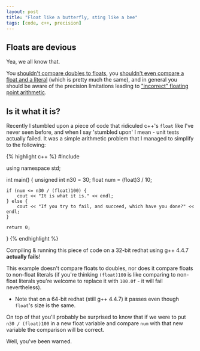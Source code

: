```yaml
---
layout: post
title: "Float like a butterfly, sting like a bee"
tags: [code, c++, precision]
---
```


Floats are devious
------------------

Yea, we all know that.

You [shouldn't compare doubles to floats](http://goo.gl/DWM9K0), you [shouldn't even compare a
float and a literal](http://goo.gl/gQMY08) (which is pretty much the same), and in general you
should be aware of the precision limitations leading to ["incorrect" floating point
arithmetic](http://goo.gl/q37ERI).

Is it what it is?
-----------------

Recently I stumbled upon a piece of code that ridiculed c++'s `float` like I've never seen before,
and when I say 'stumbled upon' I mean - unit tests actually failed. It was a simple arithmetic
problem that I managed to simplify to the following:

{% highlight c++ %}
#include <iostream>

using namespace std;

int main() {
    unsigned int n30 = 30;
    float num = (float)3 / 10;

    if (num <= n30 / (float)100) {
        cout << "It is what it is." << endl;
    } else {
        cout << "If you try to fail, and succeed, which have you done?" << endl;
    }

    return 0;
}
{% endhighlight %}

Compiling & running this piece of code on a 32-bit redhat using g++ 4.4.7 **actually fails**!

This example doesn't compare floats to doubles, nor does it compare floats to non-float literals (if
you're thinking `(float)100` is like comparing to non-float literals you're welcome to replace it
with `100.0f` - it will fail nevertheless).

* Note that on a 64-bit redhat (still g++ 4.4.7) it passes even though `float`'s size is the same.

On top of that you'll probably be surprised to know that if we were to put `n30 / (float)100` in a
new float variable and compare `num` with that new variable the comparison will be correct.

Well, you've been warned.
